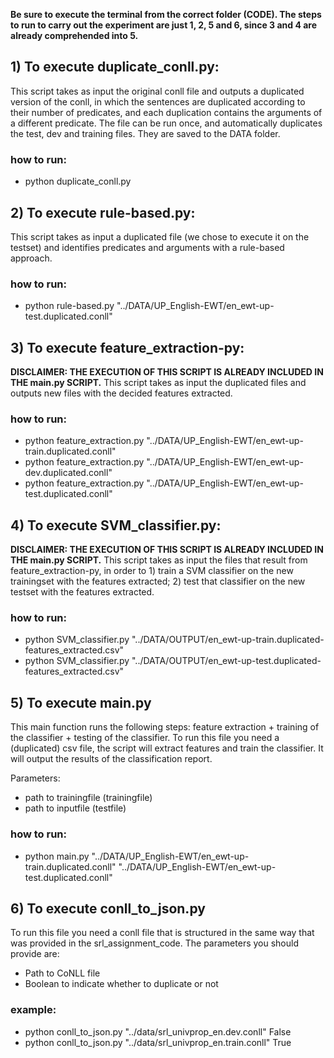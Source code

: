 **Be sure to execute the terminal from the correct folder (CODE). The steps to run to carry out the experiment are just 1, 2, 5 and 6, since 3 and 4 are already comprehended into 5.**

## 1) To execute duplicate_conll.py:
This script takes as input the original conll file and outputs a duplicated version of the conll, in which the sentences are duplicated according to their number of predicates, and each duplication contains the arguments of a different predicate. The file can be run once, and automatically duplicates the test, dev and training files. They are saved to the DATA folder. 

### how to run:
- python duplicate_conll.py 

## 2) To execute rule-based.py:
This script takes as input a duplicated file (we chose to execute it on the testset) and identifies predicates and arguments with a rule-based approach.

### how to run:
- python rule-based.py "../DATA/UP_English-EWT/en_ewt-up-test.duplicated.conll"

## 3) To execute feature_extraction-py:
**DISCLAIMER: THE EXECUTION OF THIS SCRIPT IS ALREADY INCLUDED IN THE main.py SCRIPT.** This script takes as input the duplicated files and outputs new files with the decided features extracted. 

### how to run:
- python feature_extraction.py "../DATA/UP_English-EWT/en_ewt-up-train.duplicated.conll"
- python feature_extraction.py "../DATA/UP_English-EWT/en_ewt-up-dev.duplicated.conll"
- python feature_extraction.py "../DATA/UP_English-EWT/en_ewt-up-test.duplicated.conll"

## 4) To execute SVM_classifier.py:
**DISCLAIMER: THE EXECUTION OF THIS SCRIPT IS ALREADY INCLUDED IN THE main.py SCRIPT.**
This script takes as input the files that result from feature_extraction-py, in order to 1) train a SVM classifier on the new trainingset with the features extracted; 2) test that classifier on the new testset with the features extracted. 

### how to run:
- python SVM_classifier.py "../DATA/OUTPUT/en_ewt-up-train.duplicated-features_extracted.csv"
- python SVM_classifier.py "../DATA/OUTPUT/en_ewt-up-test.duplicated-features_extracted.csv"

## 5) To execute main.py
This main function runs the following steps: feature extraction + training of the classifier + testing of the classifier. To run this file you need a (duplicated) csv file, the script will extract features and train the classifier. It will output the results of the classification report.

Parameters:
- path to trainingfile (trainingfile)
- path to inputfile (testfile)

### how to run:
- python main.py "../DATA/UP_English-EWT/en_ewt-up-train.duplicated.conll" "../DATA/UP_English-EWT/en_ewt-up-test.duplicated.conll"

## 6) To execute conll_to_json.py
To run this file you need a conll file that is structured in the same way that was provided in the srl_assignment_code.
The parameters you should provide are:
- Path to CoNLL file
- Boolean to indicate whether to duplicate or not

### example:
- python conll_to_json.py "../data/srl_univprop_en.dev.conll" False
- python conll_to_json.py "../data/srl_univprop_en.train.conll" True 



